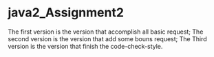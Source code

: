 # java2_Assignment2
The first version is the version that accomplish all basic request;
The second version is the version that add some bouns request;
The Third version is the version that finish the code-check-style.
